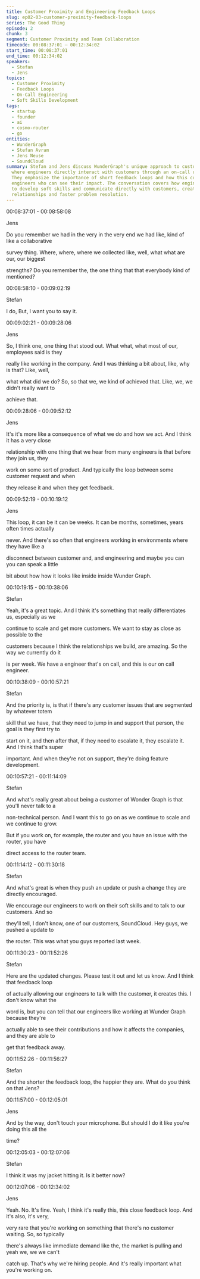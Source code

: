 ```yaml
---
title: Customer Proximity and Engineering Feedback Loops
slug: ep02-03-customer-proximity-feedback-loops
series: The Good Thing
episode: 2
chunk: 3
segment: Customer Proximity and Team Collaboration
timecode: 00:08:37:01 – 00:12:34:02
start_time: 00:08:37:01
end_time: 00:12:34:02
speakers:
  - Stefan
  - Jens
topics:
  - Customer Proximity
  - Feedback Loops
  - On-Call Engineering
  - Soft Skills Development
tags:
  - startup
  - founder
  - ai
  - cosmo-router
  - go
entities:
  - WunderGraph
  - Stefan Avram
  - Jens Neuse
  - SoundCloud
summary: Stefan and Jens discuss WunderGraph's unique approach to customer proximity,
  where engineers directly interact with customers through an on-call rotation system.
  They emphasize the importance of short feedback loops and how this creates happier
  engineers who can see their impact. The conversation covers how engineers are encouraged
  to develop soft skills and communicate directly with customers, creating stronger
  relationships and faster problem resolution.
---
```


00:08:37:01 - 00:08:58:08

Jens

Do you remember we had in the very in the very end we had like, kind of like a collaborative

survey thing. Where, where, where we collected like, well, what what are our, our biggest

strengths? Do you remember the, the one thing that that everybody kind of mentioned?

00:08:58:10 - 00:09:02:19

Stefan

I do, But, I want you to say it.

00:09:02:21 - 00:09:28:06

Jens

So, I think one, one thing that stood out. What what, what most of our, employees said is they

really like working in the company. And I was thinking a bit about, like, why is that? Like, well,

what what did we do? So, so that we, we kind of achieved that. Like, we, we didn't really want to

achieve that.

00:09:28:06 - 00:09:52:12

Jens

It's it's more like a consequence of what we do and how we act. And I think it has a very close

relationship with one thing that we hear from many engineers is that before they join us, they

work on some sort of product. And typically the loop between some customer request and when

they release it and when they get feedback.

00:09:52:19 - 00:10:19:12

Jens

This loop, it can be it can be weeks. It can be months, sometimes, years often times actually

never. And there's so often that engineers working in environments where they have like a

disconnect between customer and, and engineering and maybe you can you can speak a little

bit about how how it looks like inside inside Wunder Graph.

00:10:19:15 - 00:10:38:06

Stefan

Yeah, it's a great topic. And I think it's something that really differentiates us, especially as we

continue to scale and get more customers. We want to stay as close as possible to the

customers because I think the relationships we build, are amazing. So the way we currently do it

is per week. We have a engineer that's on call, and this is our on call engineer.

00:10:38:09 - 00:10:57:21

Stefan

And the priority is, is that if there's any customer issues that are segmented by whatever totem

skill that we have, that they need to jump in and support that person, the goal is they first try to

start on it, and then after that, if they need to escalate it, they escalate it. And I think that's super

important. And when they're not on support, they're doing feature development.

00:10:57:21 - 00:11:14:09

Stefan

And what's really great about being a customer of Wonder Graph is that you'll never talk to a

non-technical person. And I want this to go on as we continue to scale and we continue to grow.

But if you work on, for example, the router and you have an issue with the router, you have

direct access to the router team.

00:11:14:12 - 00:11:30:18

Stefan

And what's great is when they push an update or push a change they are directly encouraged.

We encourage our engineers to work on their soft skills and to talk to our customers. And so

they'll tell, I don't know, one of our customers, SoundCloud. Hey guys, we pushed a update to

the router. This was what you guys reported last week.

00:11:30:23 - 00:11:52:26

Stefan

Here are the updated changes. Please test it out and let us know. And I think that feedback loop

of actually allowing our engineers to talk with the customer, it creates this. I don't know what the

word is, but you can tell that our engineers like working at Wunder Graph because they're

actually able to see their contributions and how it affects the companies, and they are able to

get that feedback away.

00:11:52:26 - 00:11:56:27

Stefan

And the shorter the feedback loop, the happier they are. What do you think on that Jens?

00:11:57:00 - 00:12:05:01

Jens

And by the way, don't touch your microphone. But should I do it like you're doing this all the

time?

00:12:05:03 - 00:12:07:06

Stefan

I think it was my jacket hitting it. Is it better now?

00:12:07:06 - 00:12:34:02

Jens

Yeah. No. It's fine. Yeah, I think it's really this, this close feedback loop. And it's also, it's very,

very rare that you're working on something that there's no customer waiting. So, so typically

there's always like immediate demand like the, the market is pulling and yeah we, we we can't

catch up. That's why we're hiring people. And it's really important what you're working on. 